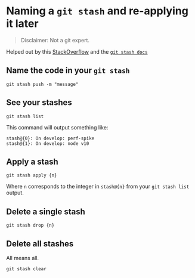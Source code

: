 # Naming a `git stash` and re-applying it later 

> Disclaimer: Not a git expert. 

Helped out by this [StackOverflow](https://stackoverflow.com/a/49559472) and the [`git stash docs`](https://git-scm.com/docs/git-stash#Documentation/git-stash.txt-push-p--patch-k--no-keep-index-u--include-untracked-a--all-q--quiet-m--messageltmessagegt--ltpathspecgt82308203)

## Name the code in your `git stash`

`git stash push -m "message"`

## See your stashes 

`git stash list` 

This command will output something like: 

```
stash@{0}: On develop: perf-spike
stash@{1}: On develop: node v10
```

## Apply a stash

`git stash apply {n}` 

Where `n` corresponds to the integer in `stash@{n}` from your `git stash list` output. 

## Delete a single stash 

`git stash drop {n}` 

## Delete all stashes 

All means all. 

`git stash clear` 

